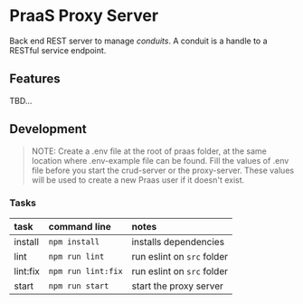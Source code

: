 # PraaS Proxy Server

Back end REST server to manage *conduits*. A conduit is a handle to a RESTful service endpoint.

## Features

TBD...

## Development

> NOTE:
> Create a .env file at the root of praas folder, at the same location where .env-example file can be found.
> Fill the values of .env file before you start the crud-server or the proxy-server.
> These values will be used to create a new Praas user if it doesn't exist.

### Tasks
|  task     | command line                             | notes                                       |
|:----------|:-----------------------------------------|:--------------------------------------------|
| install   |```npm install```                         | installs dependencies                       |
| lint      |```npm run lint```                        | run eslint on `src` folder                  |
| lint:fix  |```npm run lint:fix```                    | run eslint on `src` folder                  |
| start     |```npm run start```                       | start the proxy server                      |